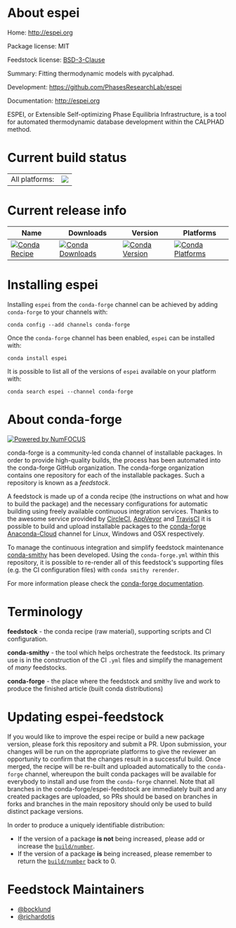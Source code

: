 About espei
===========

Home: http://espei.org

Package license: MIT

Feedstock license: [BSD-3-Clause](https://github.com/conda-forge/espei-feedstock/blob/master/LICENSE.txt)

Summary: Fitting thermodynamic models with pycalphad.

Development: https://github.com/PhasesResearchLab/espei

Documentation: http://espei.org

ESPEI, or Extensible Self-optimizing Phase Equilibria Infrastructure,
is a tool for automated thermodynamic database development within the
CALPHAD method.


Current build status
====================


<table><tr><td>All platforms:</td>
    <td>
      <a href="https://dev.azure.com/conda-forge/feedstock-builds/_build/latest?definitionId=4944&branchName=master">
        <img src="https://dev.azure.com/conda-forge/feedstock-builds/_apis/build/status/espei-feedstock?branchName=master">
      </a>
    </td>
  </tr>
</table>

Current release info
====================

| Name | Downloads | Version | Platforms |
| --- | --- | --- | --- |
| [![Conda Recipe](https://img.shields.io/badge/recipe-espei-green.svg)](https://anaconda.org/conda-forge/espei) | [![Conda Downloads](https://img.shields.io/conda/dn/conda-forge/espei.svg)](https://anaconda.org/conda-forge/espei) | [![Conda Version](https://img.shields.io/conda/vn/conda-forge/espei.svg)](https://anaconda.org/conda-forge/espei) | [![Conda Platforms](https://img.shields.io/conda/pn/conda-forge/espei.svg)](https://anaconda.org/conda-forge/espei) |

Installing espei
================

Installing `espei` from the `conda-forge` channel can be achieved by adding `conda-forge` to your channels with:

```
conda config --add channels conda-forge
```

Once the `conda-forge` channel has been enabled, `espei` can be installed with:

```
conda install espei
```

It is possible to list all of the versions of `espei` available on your platform with:

```
conda search espei --channel conda-forge
```


About conda-forge
=================

[![Powered by NumFOCUS](https://img.shields.io/badge/powered%20by-NumFOCUS-orange.svg?style=flat&colorA=E1523D&colorB=007D8A)](http://numfocus.org)

conda-forge is a community-led conda channel of installable packages.
In order to provide high-quality builds, the process has been automated into the
conda-forge GitHub organization. The conda-forge organization contains one repository
for each of the installable packages. Such a repository is known as a *feedstock*.

A feedstock is made up of a conda recipe (the instructions on what and how to build
the package) and the necessary configurations for automatic building using freely
available continuous integration services. Thanks to the awesome service provided by
[CircleCI](https://circleci.com/), [AppVeyor](https://www.appveyor.com/)
and [TravisCI](https://travis-ci.com/) it is possible to build and upload installable
packages to the [conda-forge](https://anaconda.org/conda-forge)
[Anaconda-Cloud](https://anaconda.org/) channel for Linux, Windows and OSX respectively.

To manage the continuous integration and simplify feedstock maintenance
[conda-smithy](https://github.com/conda-forge/conda-smithy) has been developed.
Using the ``conda-forge.yml`` within this repository, it is possible to re-render all of
this feedstock's supporting files (e.g. the CI configuration files) with ``conda smithy rerender``.

For more information please check the [conda-forge documentation](https://conda-forge.org/docs/).

Terminology
===========

**feedstock** - the conda recipe (raw material), supporting scripts and CI configuration.

**conda-smithy** - the tool which helps orchestrate the feedstock.
                   Its primary use is in the construction of the CI ``.yml`` files
                   and simplify the management of *many* feedstocks.

**conda-forge** - the place where the feedstock and smithy live and work to
                  produce the finished article (built conda distributions)


Updating espei-feedstock
========================

If you would like to improve the espei recipe or build a new
package version, please fork this repository and submit a PR. Upon submission,
your changes will be run on the appropriate platforms to give the reviewer an
opportunity to confirm that the changes result in a successful build. Once
merged, the recipe will be re-built and uploaded automatically to the
`conda-forge` channel, whereupon the built conda packages will be available for
everybody to install and use from the `conda-forge` channel.
Note that all branches in the conda-forge/espei-feedstock are
immediately built and any created packages are uploaded, so PRs should be based
on branches in forks and branches in the main repository should only be used to
build distinct package versions.

In order to produce a uniquely identifiable distribution:
 * If the version of a package **is not** being increased, please add or increase
   the [``build/number``](https://docs.conda.io/projects/conda-build/en/latest/resources/define-metadata.html#build-number-and-string).
 * If the version of a package **is** being increased, please remember to return
   the [``build/number``](https://docs.conda.io/projects/conda-build/en/latest/resources/define-metadata.html#build-number-and-string)
   back to 0.

Feedstock Maintainers
=====================

* [@bocklund](https://github.com/bocklund/)
* [@richardotis](https://github.com/richardotis/)


